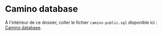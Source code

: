 # Camino database

À l'intérieur de ce dossier, coller le fichier `camino-public.sql` disponible ici : [Camino database](https://github.com/MTES-MCT/camino-database).
